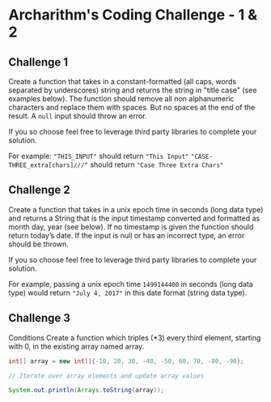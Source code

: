# Archarithm's Coding Challenge - 1 & 2

## Challenge 1
Create a function that takes in a constant-formatted (all caps, 
words separated by underscores) string and returns the string 
in "title case" (see examples below). The function should remove all non alphanumeric
characters and replace them with spaces. But no spaces at the end
of the result. A `null` input should throw an error.

If you so choose feel free to leverage third party libraries to complete your solution.

For example:
`"THIS_INPUT"` should return `"This Input"`
`"CASE-THREE_extra[chars]///"` should return `"Case Three Extra Chars"`


## Challenge 2
Create a function that takes in a unix epoch time in seconds (long data type) and returns a String 
that is the input timestamp converted and formatted as month day, year (see below). If no timestamp is given the function
should return today’s date. If the input is null or has an incorrect type, an error should be
thrown.

If you so choose feel free to leverage third party libraries to complete your solution.

For example, passing a unix epoch time `1499144400` in seconds (long data type)
would return `"July 4, 2017"` in this date format (string data type).

## Challenge 3

Conditions
Create a function which triples (*3) every third element, starting with 0, in the existing array named array.
  ```java
  int[] array = new int[]{-10, 20, 30, -40, -50, 60, 70, -80, -90};

  // Iterate over array elements and update array values

  System.out.println(Arrays.toString(array));
  ```


 
